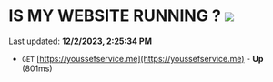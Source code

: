 # IS MY WEBSITE RUNNING ? [![](https://img.shields.io/static/v1?label=Sponsor&message=%E2%9D%A4&logo=GitHub&color=%23fe8e86)](https://github.com/sponsors/<username>)

Last updated: **12/2/2023, 2:25:34 PM**

- `GET` [https://youssefservice.me](https://youssefservice.me) - **Up** (801ms)
